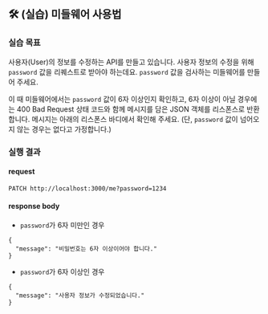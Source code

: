 ## 🛠️ (실습) 미들웨어 사용법

### 실습 목표

사용자(User)의 정보를 수정하는 API를 만들고 있습니다. 사용자 정보의 수정을 위해 `password` 값을 리퀘스트로 받아야 하는데요. `password` 값을 검사하는 미들웨어를 만들어 주세요.

이 때 미들웨어에서는 `password` 값이 6자 이상인지 확인하고, 6자 이상이 아닐 경우에는 400 Bad Request 상태 코드와 함께 메시지를 담은 JSON 객체를 리스폰스로 반환합니다. 메시지는 아래의 리스폰스 바디에서 확인해 주세요. (단, `password` 값이 넘어오지 않는 경우는 없다고 가정합니다.)

### 실행 결과

#### request

```http
PATCH http://localhost:3000/me?password=1234
```

#### response body

- `password`가 6자 미만인 경우

```response
{
  "message": "비밀번호는 6자 이상이어야 합니다."
}
```

- `password`가 6자 이상인 경우

```response
{
  "message": "사용자 정보가 수정되었습니다."
}
```
